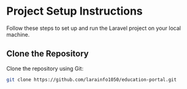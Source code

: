 # Project Setup Instructions

Follow these steps to set up and run the Laravel project on your local machine.

## Clone the Repository

Clone the repository using Git:

```bash
git clone https://github.com/larainfo1050/education-portal.git